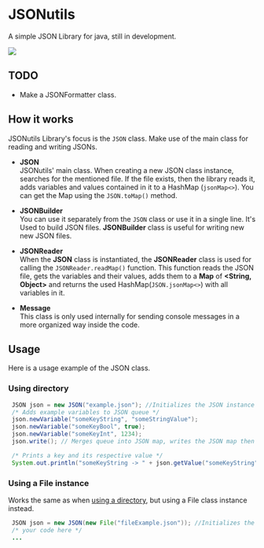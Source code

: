 # JSONutils
A simple JSON Library for java, still in development.

[![](https://jitpack.io/v/retrozinndev/JSONutils.svg)](https://jitpack.io/#retrozinndev/JSONutils)
## TODO
 - Make a JSONFormatter class.

## How it works
JSONutils Library's focus is the `JSON` class. Make use of the main class for reading and writing JSONs. 

- **JSON** <br>
JSONutils' main class. When creating a new JSON class instance, searches for the mentioned file. If the file exists, then
the library reads it, adds variables and values contained in it to a HashMap (`jsonMap<>`). You can get the Map using the `JSON.toMap()` method.

- **JSONBuilder** <br>
You can use it separately from the `JSON` class or use it in a single line. It's Used to build JSON files. **JSONBuilder** class is useful for 
writing new new JSON files.

- **JSONReader** <br>
When the **JSON** class is instantiated, the **JSONReader** class is used for calling the `JSONReader.readMap()` function. This function reads the JSON 
file, gets the variables and their values, adds them to a **Map** of **<String, Object>** and returns the used HashMap(`JSON.jsonMap<>`) with all variables in it.

- **Message** <br>
This class is only used internally for sending console messages in a more organized way inside the code.

## Usage
Here is a usage example of the JSON class.
### Using directory
```java
 JSON json = new JSON("example.json"); //Initializes the JSON instance with a file directory
 /* Adds example variables to JSON queue */
 json.newVariable("someKeyString", "someStringValue");
 json.newVariable("someKeyBool", true);
 json.newVariable("someKeyInt", 1234);
 json.write(); // Merges queue into JSON map, writes the JSON map then reads the file again, for preventing problems.

 /* Prints a key and its respective value */
 System.out.println("someKeyString -> " + json.getValue("someKeyString"));
```
### Using a File instance
Works the same as when [using a directory](#Using-directory), but using a File class instance instead.
```java
 JSON json = new JSON(new File("fileExample.json")); //Initializes the JSON instance with a File class instance
 /* your code here */
 ...
```
